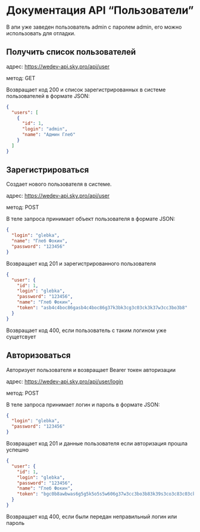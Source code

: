 # Документация API “Пользователи”

В апи уже заведен пользователь admin с паролем admin, его можно использовать для отладки.

## Получить список пользователей

адрес: https://wedev-api.sky.pro/api/user

метод: GET

Возвращает код 200 и список зарегистрированных в системе пользователей в формате JSON:

```json
{
  "users": [
    {
      "id": 1,
      "login": "admin",
      "name": "Админ Глеб"
    }
  ]
}
```

## Зарегистрироваться

Создает нового пользователя в системе.

адрес: https://wedev-api.sky.pro/api/user

метод: POST

В теле запроса принимает объект пользователя в формате JSON:

```json
{
  "login": "glebka",
  "name": "Глеб Фокин",
  "password": "123456"
}
```

Возвращает код 201 и зарегистрированного пользователя

```json
{
  "user": {
    "id": 1,
    "login": "glebka",
    "password": "123456",
    "name": "Глеб Фокин",
    "token": "asb4c4boc86gasb4c4boc86g37k3bk3cg3c03ck3k37w3cc3bo3b8"
  }
}
```

Возвращает код 400, если пользователь с таким логином уже сущетсвует

## Авторизоваться

Авторизует пользователя и возвращает Bearer токен авторизации

адрес: https://wedev-api.sky.pro/api/user/login

метод: POST

В теле запроса принимает логин и пароль в формате JSON:

```json
{
  "login": "glebka",
  "password": "123456"
}
```

Возвращает код 201 и данные пользователя если авторизация прошла успешно

```json
{
  "user": {
    "id": 1,
    "login": "glebka",
    "password": "123456",
    "name": "Глеб Фокин",
    "token": "bgc0b8awbwas6g5g5k5o5s5w606g37w3cc3bo3b83k39s3co3c83c03ck"
  }
}
```

Возвращает код 400, если были передан неправильный логин или пароль
